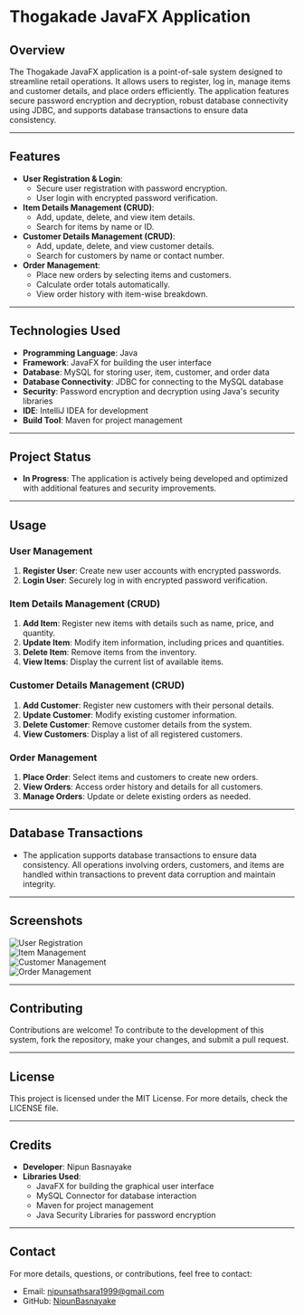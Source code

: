 # **Thogakade JavaFX Application**

## **Overview**
The Thogakade JavaFX application is a point-of-sale system designed to streamline retail operations. It allows users to register, log in, manage items and customer details, and place orders efficiently. The application features secure password encryption and decryption, robust database connectivity using JDBC, and supports database transactions to ensure data consistency.

---

## **Features**
- **User Registration & Login**:
  - Secure user registration with password encryption.
  - User login with encrypted password verification.
- **Item Details Management (CRUD)**:
  - Add, update, delete, and view item details.
  - Search for items by name or ID.
- **Customer Details Management (CRUD)**:
  - Add, update, delete, and view customer details.
  - Search for customers by name or contact number.
- **Order Management**:
  - Place new orders by selecting items and customers.
  - Calculate order totals automatically.
  - View order history with item-wise breakdown.

---

## **Technologies Used**
- **Programming Language**: Java
- **Framework**: JavaFX for building the user interface
- **Database**: MySQL for storing user, item, customer, and order data
- **Database Connectivity**: JDBC for connecting to the MySQL database
- **Security**: Password encryption and decryption using Java's security libraries
- **IDE**: IntelliJ IDEA for development
- **Build Tool**: Maven for project management

---

## **Project Status**
- **In Progress**: The application is actively being developed and optimized with additional features and security improvements.

---

## **Usage**

### **User Management**
1. **Register User**: Create new user accounts with encrypted passwords.
2. **Login User**: Securely log in with encrypted password verification.

### **Item Details Management (CRUD)**
1. **Add Item**: Register new items with details such as name, price, and quantity.
2. **Update Item**: Modify item information, including prices and quantities.
3. **Delete Item**: Remove items from the inventory.
4. **View Items**: Display the current list of available items.

### **Customer Details Management (CRUD)**
1. **Add Customer**: Register new customers with their personal details.
2. **Update Customer**: Modify existing customer information.
3. **Delete Customer**: Remove customer details from the system.
4. **View Customers**: Display a list of all registered customers.

### **Order Management**
1. **Place Order**: Select items and customers to create new orders.
2. **View Orders**: Access order history and details for all customers.
3. **Manage Orders**: Update or delete existing orders as needed.

---

## **Database Transactions**
- The application supports database transactions to ensure data consistency. All operations involving orders, customers, and items are handled within transactions to prevent data corruption and maintain integrity.

---

## **Screenshots**
![User Registration](Screenshots/user-registration.png)  
![Item Management](Screenshots/item-management.png)  
![Customer Management](Screenshots/customer-management.png)  
![Order Management](Screenshots/order-management.png)  

---

## **Contributing**
Contributions are welcome! To contribute to the development of this system, fork the repository, make your changes, and submit a pull request.

---

## **License**
This project is licensed under the MIT License. For more details, check the LICENSE file.

---

## **Credits**
- **Developer**: Nipun Basnayake
- **Libraries Used**:
  - JavaFX for building the graphical user interface
  - MySQL Connector for database interaction
  - Maven for project management
  - Java Security Libraries for password encryption

---

## **Contact**
For more details, questions, or contributions, feel free to contact:  
- Email: [nipunsathsara1999@gmail.com](mailto:nipunsathsara1999@gmail.com)  
- GitHub: [NipunBasnayake](https://github.com/NipunBasnayake)
